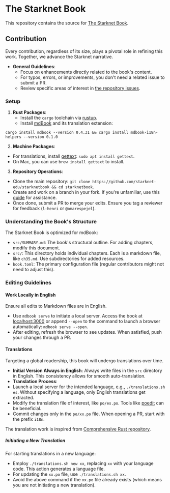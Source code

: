 # The Starknet Book

This repository contains the source for [The Starknet Book](book.starknet.io).

## Contribution

Every contribution, regardless of its size, plays a pivotal role in refining this work. Together, we advance the Starknet narrative.

- **General Guidelines**:
  - Focus on enhancements directly related to the book's content.
  - For typos, errors, or improvements, you don't need a related issue to submit a PR.
  - Review specific areas of interest in [the repository issues](https://github.com/starknet-edu/starknetbook/issues).

### Setup

1. **Rust Packages**:
   - Install the `cargo` toolchain via [rustup](https://rustup.rs/).
   - Install [mdBook](https://rust-lang.github.io/mdBook/guide/installation.html) and its translation extension:

```shell
cargo install mdbook --version 0.4.31 && cargo install mdbook-i18n-helpers --version 0.1.0
```

2. **Machine Packages**:
- For translations, install [gettext](https://www.gnu.org/software/gettext/): `sudo apt install gettext`.
- On Mac, you can use `brew install gettext` to install.

3. **Repository Operations**:
- Clone the main repository: `git clone https://github.com/starknet-edu/starknetbook && cd starknetbook`.
- Create and work on a branch in your fork. If you're unfamiliar, use this [guide](https://akrabat.com/the-beginners-guide-to-contributing-to-a-github-project/) for assistance.
- Once done, submit a PR to merge your edits. Ensure you tag a reviewer for feedback (`l-henri` or `@omarespejel`).

### Understanding the Book's Structure

The Starknet Book is optimized for mdBook:

- `src/SUMMARY.md`: The book's structural outline. For adding chapters, modify this document.
- `src/`: This directory holds individual chapters. Each is a markdown file, like `ch35.md`. Use subdirectories for added resources.
- `book.toml`: The primary configuration file (regular contributors might not need to adjust this).

### Editing Guidelines

#### Work Locally in English

Ensure all edits to Markdown files are in English.

- Use `mdbook serve` to initiate a local server. Access the book at [localhost:3000](http://localhost:3000) or append `--open` to the command to launch a browser automatically: `mdbook serve --open`.
- After editing, refresh the browser to see updates. When satisfied, push your changes through a PR.

#### Translations

Targeting a global readership, this book will undergo translations over time.

- **Initial Version Always in English**: Always write files in the `src` directory in English. This consistency allows for smooth auto-translation.
- **Translation Process**:
- Launch a local server for the intended language, e.g., `./translations.sh es`. Without specifying a language, only English translations get extracted.
- Modify the translation file of interest, like `po/es.po`. Tools like [poedit](https://poedit.net/) can be beneficial.
- Commit changes only in the `po/xx.po` file. When opening a PR, start with the prefix `i18n`.

The translation work is inspired from [Comprehensive Rust repository](https://github.com/google/comprehensive-rust/blob/main/TRANSLATIONS.md).

##### Initiating a New Translation

For starting translations in a new language:

- Employ `./translations.sh new xx`, replacing `xx` with your language code. This action generates a language file.
- For updating the `xx.po` file, use `./translations.sh xx`.
- Avoid the above command if the `xx.po` file already exists (which means you are not initiating a new translation).
